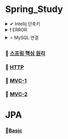 
# Spring_Study
<details>

<summary> ✔ Intellij 단축키 </summary>
<div markdown="1">

#### Preferences->  `Crtl + Akt + S `
#### refactor -> ` Crtl + Alt + M `
#### getter setter -> `Alt + insert `
#### create new Test -> ` Crtl + Shift + T `
#### static import -> `Alt + Enter `
#### 변수 이름 한번에 바꾸기 -> ` Shift + F6 `
#### 실행 -> ` Crtl + Shift + F10 `
#### 주석처리 ` Crtl + / `
#### method명 출력  `soutm`
#### 변수명 출력  `sout`
#### 코드복사  'Crtl + d'
#### 바로 다음줄로  'Crtl + Shift + Enter'
#### 인라인 ``

</div>
</details>

<details>

<summary> ❗ ERROR </summary>
<div markdown="1">

<details>
  <summary> 인코딩 설정 </summary>
  <div markdonw = "2">
  
  - 한글 깨짐 현상 방지
  
  ### 1️⃣ Intelij VM 설정
  - Intelij 설피 파일 경로로 이동
  - bin 디렉터리 하위 .vmoptions 파일을 메모장으로 실행
  
  ![image](https://user-images.githubusercontent.com/87464750/190101528-2f60ee16-b9a1-4e5e-9608-1b3e2774bc92.png)

  - 파일의 맨 아랫줄에 -Dfile.encoding=UTF-8를 추가한 후 실행.
  
  ### 2️⃣  Edit Custom VM Options
  - Itellij를 실행
  - help -> Edit Custom VM Options
  - -Dfile.encoding=UTF-8를 추가한 후 다시 실행.
  
  ### 3️⃣ Intellij Editor File Encoding 설정
  - File -> Setting
  
  ![image](https://user-images.githubusercontent.com/87464750/190102321-21f479d0-6451-49a0-b24d-1d570be8415b.png)


  </div>
</details>

<details>
  <summary> Exception in thread "main" java.lang.NoClassDefFoundError: javax/xml/bind/JAXBException </summary>
  <div markdonw = "2">
  
  - JAVA11에서 발생
  
  ![image](https://user-images.githubusercontent.com/87464750/192098990-1a614e1b-08f7-4006-861b-768c0016136e.png)

-  해결방법
- pom.xm1에 코드 추가

```
<dependency>
    <groupId>javax.xml.bind</groupId>
     <artifactId>jaxb-api</artifactId>
    <version>2.3.0</version>
 </dependency>
```

  </div>
</details>

<details>
  <summary> H2 Database 연결(not found 오류❗) </summary>
  <div markdonw = "2">
  
 ### 1️⃣ bin-> h2.bat 실행
 ### 2️⃣ 데이터베이스 생성
  ![image](https://user-images.githubusercontent.com/87464750/198990301-32baf5a1-3efb-41d2-80a8-bf7ccc38593c.png)

- Generic H2(Embedded) 선택
- JDBC URL에 jdbc:h2~/(원하는 데이터 베이스 이름) 입력

### 3️⃣ Generic H2(Server)로 변경하고 접속

   </div>
</details>


</div>
</details>

<details>

<summary>⭐ MySQL 연결 </summary>
<div markdown="1">

1️⃣ build.gradle
```
dependencies {
	implementation 'mysql:mysql-connector-java'
	implementation 'org.springframework.boot:spring-boot-starter-data-jpa'
}
```

2️⃣ resources -> application.properties
```
# MySQL ??
spring.datasource.driver-class-name=com.mysql.cj.jdbc.Driver

# DB Source URL
spring.datasource.url=jdbc:mysql://localhost:3306/<dbname>?useSSL=false&useUnicode=true&serverTimezone=Asia/Seoul

# DB username
spring.datasource.username=root

# DB password
spring.datasource.password=1234

# true ??? JPA ??? ?? ??
spring.jpa.show-sql=true

# DDL(create, alter, drop) ??? DB? ?? ??? ??? ? ??.
spring.jpa.hibernate.ddl-auto=update

# JPA? ???? Hibernate? ????? ??? SQL? ???? ????.
spring.jpa.properties.hibernate.format_sql=true
```

  </div>
</details>


### 📒 [스프링 핵심 원리](Spring-basic.md)
### 📘 [HTTP](HTTP.md)
### 📙 [MVC-1](MVC-1.md)
### 📕 [MVC-2](MVC-2.md)

# JPA
### 📒[Basic](JPA-Basic.md)
